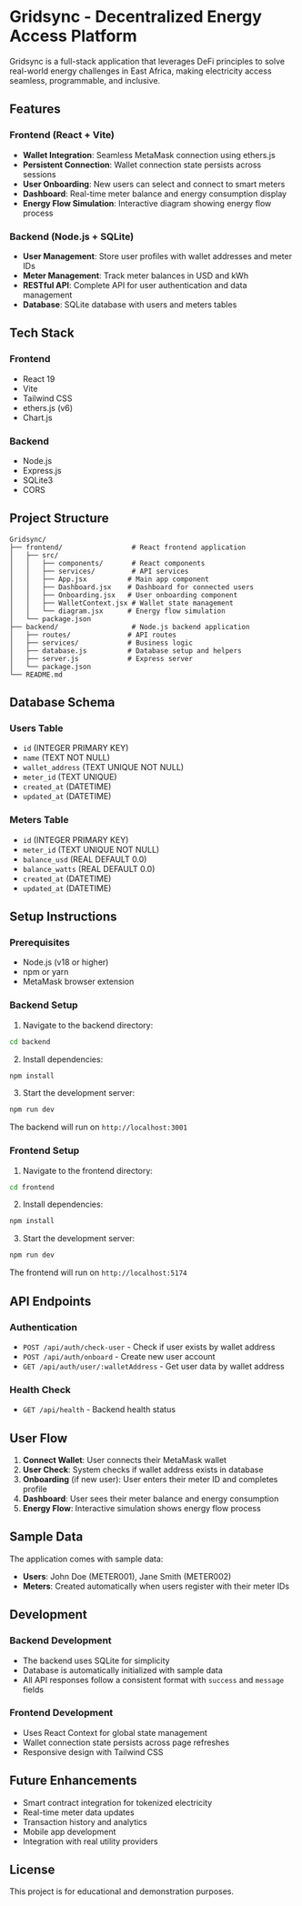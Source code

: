 # Gridsync - Decentralized Energy Access Platform

Gridsync is a full-stack application that leverages DeFi principles to solve real-world energy challenges in East Africa, making electricity access seamless, programmable, and inclusive.

## Features

### Frontend (React + Vite)
- **Wallet Integration**: Seamless MetaMask connection using ethers.js
- **Persistent Connection**: Wallet connection state persists across sessions
- **User Onboarding**: New users can select and connect to smart meters
- **Dashboard**: Real-time meter balance and energy consumption display
- **Energy Flow Simulation**: Interactive diagram showing energy flow process

### Backend (Node.js + SQLite)
- **User Management**: Store user profiles with wallet addresses and meter IDs
- **Meter Management**: Track meter balances in USD and kWh
- **RESTful API**: Complete API for user authentication and data management
- **Database**: SQLite database with users and meters tables

## Tech Stack

### Frontend
- React 19
- Vite
- Tailwind CSS
- ethers.js (v6)
- Chart.js

### Backend
- Node.js
- Express.js
- SQLite3
- CORS

## Project Structure

```
Gridsync/
├── frontend/                 # React frontend application
│   ├── src/
│   │   ├── components/       # React components
│   │   ├── services/         # API services
│   │   ├── App.jsx          # Main app component
│   │   ├── Dashboard.jsx    # Dashboard for connected users
│   │   ├── Onboarding.jsx   # User onboarding component
│   │   ├── WalletContext.jsx # Wallet state management
│   │   └── diagram.jsx      # Energy flow simulation
│   └── package.json
├── backend/                  # Node.js backend application
│   ├── routes/              # API routes
│   ├── services/            # Business logic
│   ├── database.js          # Database setup and helpers
│   ├── server.js            # Express server
│   └── package.json
└── README.md
```

## Database Schema

### Users Table
- `id` (INTEGER PRIMARY KEY)
- `name` (TEXT NOT NULL)
- `wallet_address` (TEXT UNIQUE NOT NULL)
- `meter_id` (TEXT UNIQUE)
- `created_at` (DATETIME)
- `updated_at` (DATETIME)

### Meters Table
- `id` (INTEGER PRIMARY KEY)
- `meter_id` (TEXT UNIQUE NOT NULL)
- `balance_usd` (REAL DEFAULT 0.0)
- `balance_watts` (REAL DEFAULT 0.0)
- `created_at` (DATETIME)
- `updated_at` (DATETIME)

## Setup Instructions

### Prerequisites
- Node.js (v18 or higher)
- npm or yarn
- MetaMask browser extension

### Backend Setup

1. Navigate to the backend directory:
```bash
cd backend
```

2. Install dependencies:
```bash
npm install
```

3. Start the development server:
```bash
npm run dev
```

The backend will run on `http://localhost:3001`

### Frontend Setup

1. Navigate to the frontend directory:
```bash
cd frontend
```

2. Install dependencies:
```bash
npm install
```

3. Start the development server:
```bash
npm run dev
```

The frontend will run on `http://localhost:5174`

## API Endpoints

### Authentication
- `POST /api/auth/check-user` - Check if user exists by wallet address
- `POST /api/auth/onboard` - Create new user account
- `GET /api/auth/user/:walletAddress` - Get user data by wallet address

### Health Check
- `GET /api/health` - Backend health status

## User Flow

1. **Connect Wallet**: User connects their MetaMask wallet
2. **User Check**: System checks if wallet address exists in database
3. **Onboarding** (if new user): User enters their meter ID and completes profile
4. **Dashboard**: User sees their meter balance and energy consumption
5. **Energy Flow**: Interactive simulation shows energy flow process

## Sample Data

The application comes with sample data:
- **Users**: John Doe (METER001), Jane Smith (METER002)
- **Meters**: Created automatically when users register with their meter IDs

## Development

### Backend Development
- The backend uses SQLite for simplicity
- Database is automatically initialized with sample data
- All API responses follow a consistent format with `success` and `message` fields

### Frontend Development
- Uses React Context for global state management
- Wallet connection state persists across page refreshes
- Responsive design with Tailwind CSS

## Future Enhancements

- Smart contract integration for tokenized electricity
- Real-time meter data updates
- Transaction history and analytics
- Mobile app development
- Integration with real utility providers

## License

This project is for educational and demonstration purposes.

